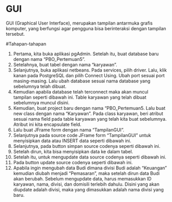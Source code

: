 # GUI
GUI (Graphical User Interface), merupakan tampilan antarmuka grafis komputer, yang berfungsi agar pengguna bisa 
berinteraksi dengan tampilan tersebut.

#Tahapan-tahapan
1.  Pertama, kita buka aplikasi pgAdmin. Setelah itu, buat database baru dengan 
nama “PBO_Pertemuan5”.
2. Setelahnya, buat tabel dengan nama “karyawan”.
3. Selanjutnya, buka aplikasi netbeans. Pada services, pilih driver. Lalu, klik kanan 
pada PostgreSQL dan pilih Connect Using. Ubah port sesuai port masing-masing. 
Lalu ubah database sesuai nama database yang sebelumnya telah dibuat.
4.  Kemudian apabila database telah terconnect maka akan muncul tampilan 
seperti dibawah ini. Table karyawan yang telah dibuat sebelumnya muncul 
disini.
5. Kemudian, buat project baru dengan nama “PBO_Pertemuan5. Lalu buat new 
class dengan nama “Karyawan”. Pada class karyawan, beri atribut sesuai nama 
field pada table karyawan yang telah kita buat sebelumnya. Atribut ini kita 
encapsulate field.
6. Lalu buat JFrame form dengan nama “TampilanGUI”.
7. Selanjutnya pada source code JFrame form “TampilanGUI” untuk menyisipkan 
data atau INSERT data seperti dibawah ini.
8. Selanjutnya, pada button simpan source codenya seperti dibawah ini.
9. Setelah dirun, kita bisa menyisipkan data ke dalam tabel.
10. Setelah itu, untuk mengupdate data source codenya seperti dibawah ini.
11. Pada button update source codenya seperti dibawah ini.
12. Apabila ingin mengubah data Budi dimana divisi Budi adalah “Keuangan”
kemudian diubah menjadi “Pemasaran”, maka setelah dirun data Budi akan 
berubah. Sebelum mengupdate data, harus memasukkan ID karyawan, nama, 
divisi, dan domisili terlebih dahulu. Disini yang akan diupdate adalah divisi, 
maka yang dimasukkan adalah nama divisi yang baru.
